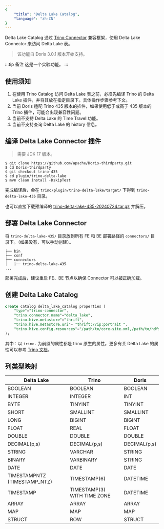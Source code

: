 ```yaml
---
{
    "title": "Delta Lake Catalog",
    "language": "zh-CN"
}
---
```


<!-- 
Licensed to the Apache Software Foundation (ASF) under one
or more contributor license agreements.  See the NOTICE file
distributed with this work for additional information
regarding copyright ownership.  The ASF licenses this file
to you under the Apache License, Version 2.0 (the
"License"); you may not use this file except in compliance
with the License.  You may obtain a copy of the License at

  http://www.apache.org/licenses/LICENSE-2.0

Unless required by applicable law or agreed to in writing,
software distributed under the License is distributed on an
"AS IS" BASIS, WITHOUT WARRANTIES OR CONDITIONS OF ANY
KIND, either express or implied.  See the License for the
specific language governing permissions and limitations
under the License.
-->

Delta Lake Catalog 通过 [Trino Connector](../../../../docusaurus-plugin-content-docs-community/current/how-to-contribute/trino-connector-developer-guide.md) 兼容框架，使用 Delta Lake Connector 来访问 Delta Lake 表。

> 该功能自 Doris 3.0.1 版本开始支持。

:::tip 备注
这是一个实验功能。
:::

## 使用须知

1. 在使用 Trino Catalog 访问 Delta Lake 表之前，必须先编译 Trino 的 Delta Lake 插件，并将其放在指定目录下。具体操作步骤参考下文。
2. 当前 Doris 适配 Trino 435 版本的插件，如果使用低于或高于 435 版本的 Trino 插件，可能会出现兼容性问题。
3. 当前不支持 Delta Lake 的 Time Travel 功能。
4. 当前不支持查询 Delta Lake 的 history 信息。

## 编译 Delta Lake Connector 插件

> 需要 JDK 17 版本。

```Plain Text
$ git clone https://github.com/apache/Doris-thirdparty.git
$ cd Doris-thirdparty
$ git checkout trino-435
$ cd plugin/trino-delta-lake
$ mvn clean install -DskipTest
```

完成编译后，会在 `trino/plugin/trino-delta-lake/target/` 下得到 `trino-delta-lake-435` 目录。

也可以直接下载预编译的 [trino-delta-lake-435-20240724.tar.gz](https://github.com/apache/Doris-thirdparty/releases/download/trino-435-20240724/trino-delta-lake-435-20240724.tar.gz) 并解压。

## 部署 Delta Lake Connector

将 `trino-delta-lake-435/` 目录放到所有 FE 和 BE 部署路径的 `connectors/` 目录下。（如果没有，可以手动创建）。

```Plain Text
├── bin
├── conf
├── connectors
│   ├── trino-delta-lake-435
...
```
部署完成后，建议重启 FE、BE 节点以确保 Connector 可以被正确加载。

## 创建 Delta Lake Catalog

```sql
create catalog delta_lake_catalog properties ( 
    "type"="trino-connector", 
    "trino.connector.name"="delta_lake",
    "trino.hive.metastore"="thrift",
    "trino.hive.metastore.uri"= "thrift://ip:portrait ",
    "trino.hive.config.resources"="/path/to/core-site.xml,/path/to/hdfs-site.xml"
);
```

其中：以 `trino.` 为前缀的属性都是 trino 原生的属性，更多有关 Delta Lake 的属性可以参考 [Trino 文档](https://trino.io/docs/current/connector/delta-lake.html)。

## 列类型映射

|Delta Lake|Trino|Doris|
| ----- | ----- | ----- |
|BOOLEAN|BOOLEAN|BOOLEAN|
|INTEGER|INTEGER|INT|
|BYTE|TINYINT|TINYINT|
|SHORT|SMALLINT|SMALLINT|
|LONG|BIGINT|BIGINT|
|FLOAT|REAL|FLOAT|
|DOUBLE|DOUBLE|DOUBLE|
|DECIMAL(p,s)|DECIMAL(p,s)|DECIMAL(p,s)|
|STRING|VARCHAR|STRING|
|BINARY|VARBINARY|STRING|
|DATE|DATE|DATE|
|TIMESTAMPNTZ (TIMESTAMP\_NTZ)|TIMESTAMP(6)|DATETIME|
|TIMESTAMP|TIMESTAMP(3) WITH TIME ZONE|DATETIME|
|ARRAY|ARRAY|ARRAY|
|MAP|MAP|MAP|
|STRUCT|ROW|STRUCT|
